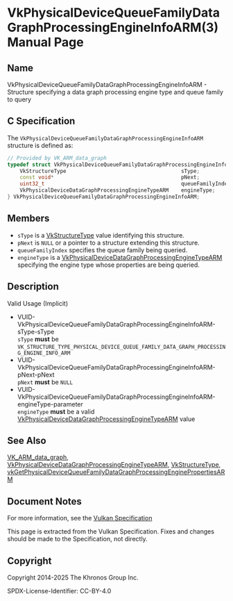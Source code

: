 # VkPhysicalDeviceQueueFamilyDataGraphProcessingEngineInfoARM(3) Manual Page

## Name

VkPhysicalDeviceQueueFamilyDataGraphProcessingEngineInfoARM - Structure specifying a data graph processing engine type and queue family to query



## [](#_c_specification)C Specification

The `VkPhysicalDeviceQueueFamilyDataGraphProcessingEngineInfoARM` structure is defined as:

```c++
// Provided by VK_ARM_data_graph
typedef struct VkPhysicalDeviceQueueFamilyDataGraphProcessingEngineInfoARM {
    VkStructureType                                     sType;
    const void*                                         pNext;
    uint32_t                                            queueFamilyIndex;
    VkPhysicalDeviceDataGraphProcessingEngineTypeARM    engineType;
} VkPhysicalDeviceQueueFamilyDataGraphProcessingEngineInfoARM;
```

## [](#_members)Members

- `sType` is a [VkStructureType](https://registry.khronos.org/vulkan/specs/latest/man/html/VkStructureType.html) value identifying this structure.
- `pNext` is `NULL` or a pointer to a structure extending this structure.
- `queueFamilyIndex` specifies the queue family being queried.
- `engineType` is a [VkPhysicalDeviceDataGraphProcessingEngineTypeARM](https://registry.khronos.org/vulkan/specs/latest/man/html/VkPhysicalDeviceDataGraphProcessingEngineTypeARM.html) specifying the engine type whose properties are being queried.

## [](#_description)Description

Valid Usage (Implicit)

- [](#VUID-VkPhysicalDeviceQueueFamilyDataGraphProcessingEngineInfoARM-sType-sType)VUID-VkPhysicalDeviceQueueFamilyDataGraphProcessingEngineInfoARM-sType-sType  
  `sType` **must** be `VK_STRUCTURE_TYPE_PHYSICAL_DEVICE_QUEUE_FAMILY_DATA_GRAPH_PROCESSING_ENGINE_INFO_ARM`
- [](#VUID-VkPhysicalDeviceQueueFamilyDataGraphProcessingEngineInfoARM-pNext-pNext)VUID-VkPhysicalDeviceQueueFamilyDataGraphProcessingEngineInfoARM-pNext-pNext  
  `pNext` **must** be `NULL`
- [](#VUID-VkPhysicalDeviceQueueFamilyDataGraphProcessingEngineInfoARM-engineType-parameter)VUID-VkPhysicalDeviceQueueFamilyDataGraphProcessingEngineInfoARM-engineType-parameter  
  `engineType` **must** be a valid [VkPhysicalDeviceDataGraphProcessingEngineTypeARM](https://registry.khronos.org/vulkan/specs/latest/man/html/VkPhysicalDeviceDataGraphProcessingEngineTypeARM.html) value

## [](#_see_also)See Also

[VK\_ARM\_data\_graph](https://registry.khronos.org/vulkan/specs/latest/man/html/VK_ARM_data_graph.html), [VkPhysicalDeviceDataGraphProcessingEngineTypeARM](https://registry.khronos.org/vulkan/specs/latest/man/html/VkPhysicalDeviceDataGraphProcessingEngineTypeARM.html), [VkStructureType](https://registry.khronos.org/vulkan/specs/latest/man/html/VkStructureType.html), [vkGetPhysicalDeviceQueueFamilyDataGraphProcessingEnginePropertiesARM](https://registry.khronos.org/vulkan/specs/latest/man/html/vkGetPhysicalDeviceQueueFamilyDataGraphProcessingEnginePropertiesARM.html)

## [](#_document_notes)Document Notes

For more information, see the [Vulkan Specification](https://registry.khronos.org/vulkan/specs/latest/html/vkspec.html#VkPhysicalDeviceQueueFamilyDataGraphProcessingEngineInfoARM)

This page is extracted from the Vulkan Specification. Fixes and changes should be made to the Specification, not directly.

## [](#_copyright)Copyright

Copyright 2014-2025 The Khronos Group Inc.

SPDX-License-Identifier: CC-BY-4.0